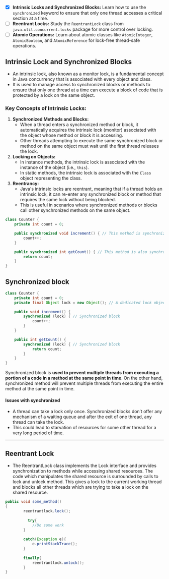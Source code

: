 - [x] **Intrinsic Locks and Synchronized Blocks:** Learn how to use the `synchronized` keyword to ensure that only one thread accesses a critical section at a time.
- [ ] **Reentrant Locks:** Study the `ReentrantLock` class from `java.util.concurrent.locks` package for more control over locking.
- [ ] **Atomic Operations:** Learn about atomic classes like `AtomicInteger`, `AtomicBoolean`, and `AtomicReference` for lock-free thread-safe operations.
## Intrinsic Lock and Synchronized Blocks
- An intrinsic lock, also known as a monitor lock, is a fundamental concept in Java concurrency that is associated with every object and class. 
- It is used to manage access to synchronized blocks or methods to ensure that only one thread at a time can execute a block of code that is protected by a lock on the same object.

### Key Concepts of Intrinsic Locks:
1. **Synchronized Methods and Blocks:**
    - When a thread enters a synchronized method or block, it automatically acquires the intrinsic lock (monitor) associated with the object whose method or block it is accessing.
    - Other threads attempting to execute the same synchronized block or method on the same object must wait until the first thread releases the lock.
2. **Locking on Objects:**
    - In instance methods, the intrinsic lock is associated with the instance of the object (i.e., `this`).
    - In static methods, the intrinsic lock is associated with the `Class` object representing the class.
3. **Reentrancy:**
    - Java's intrinsic locks are reentrant, meaning that if a thread holds an intrinsic lock, it can re-enter any synchronized block or method that requires the same lock without being blocked.
    - This is useful in scenarios where synchronized methods or blocks call other synchronized methods on the same object.
```java
class Counter {
    private int count = 0;

    public synchronized void increment() { // This method is synchronized
        count++;
    }

    public synchronized int getCount() { // This method is also synchronized
        return count;
    }
}
```
## Synchronized block
```java
class Counter {
    private int count = 0;
    private final Object lock = new Object(); // A dedicated lock object

    public void increment() {
        synchronized (lock) { // Synchronized block
            count++;
        }
    }

    public int getCount() {
        synchronized (lock) { // Synchronized block
            return count;
        }
    }
}
```
Synchronized block is **used to prevent multiple threads from executing a portion of a code in a method at the same point in time**. On the other hand, synchronized method will prevent multiple threads from executing the entire method at the same point in time.

#### Issues with synchronized 
- A thread can take a lock only once. Synchronized blocks don’t offer any mechanism of a waiting queue and after the exit of one thread, any thread can take the lock. 
- This could lead to starvation of resources for some other thread for a very long period of time.   

---
## Reentrant Lock
- The ReentrantLock class implements the Lock interface and provides synchronization to methods while accessing shared resources. The code which manipulates the shared resource is surrounded by calls to lock and unlock method. This gives a lock to the current working thread and blocks all other threads which are trying to take a lock on the shared resource.
```java
public void some_method()
{
        reentrantlock.lock();
        
          try{
            //Do some work
        }
  
        catch(Exception e){
            e.printStackTrace();
        }
  
        finally{
            reentrantlock.unlock();
        }
}
```
